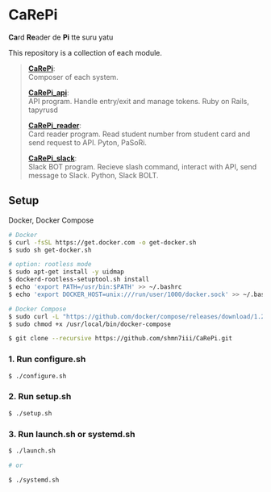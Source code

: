 # CaRePi

**Ca**rd **Re**ader de **Pi** tte suru yatu

This repository is a collection of each module.

> [**CaRePi**](https://github.com/shmn7iii/CaRePi):  
> Composer of each system.
>
> [**CaRePi_api**](https://github.com/shmn7iii/CaRePi_api):  
> API program. Handle entry/exit and manage tokens. Ruby on Rails, tapyrusd
>
> [**CaRePi_reader**](https://github.com/shmn7iii/CaRePi_reader):  
> Card reader program. Read student number from student card and send request to API. Pyton, PaSoRi.
>
> [**CaRePi_slack**](https://github.com/motoha0827/CaRePi_slack):  
> Slack BOT program. Recieve slash command, interact with API, send message to Slack. Python, Slack BOLT.

## Setup

Docker, Docker Compose

```bash
# Docker
$ curl -fsSL https://get.docker.com -o get-docker.sh
$ sudo sh get-docker.sh

# option: rootless mode
$ sudo apt-get install -y uidmap
$ dockerd-rootless-setuptool.sh install
$ echo 'export PATH=/usr/bin:$PATH' >> ~/.bashrc
$ echo 'export DOCKER_HOST=unix:///run/user/1000/docker.sock' >> ~/.bashrc

# Docker Compose
$ sudo curl -L "https://github.com/docker/compose/releases/download/1.26.0/docker-compose-$(uname -s)-$(uname -m)" -o /usr/local/bin/docker-compose
$ sudo chmod +x /usr/local/bin/docker-compose
```

```bash
$ git clone --recursive https://github.com/shmn7iii/CaRePi.git
```

### 1. Run configure.sh

```bash
$ ./configure.sh
```

### 2. Run setup.sh

```bash
$ ./setup.sh
```

### 3. Run launch.sh or systemd.sh

```bash
$ ./launch.sh

# or

$ ./systemd.sh
```

